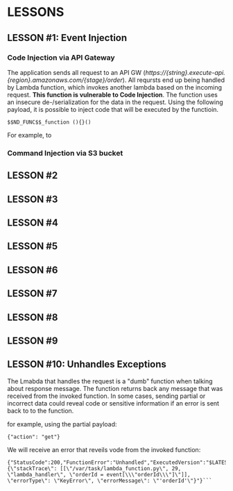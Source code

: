 # LESSONS

## LESSON #1: Event Injection

### Code Injection via API Gateway
The application sends all request to an API GW (*https://{string}.execute-api.{region}.amazonaws.com/{stage}/order*). 
All reqursts end up being handled by Lambda function, which invokes another lambda based on the incoming request.
**This function is vulnerable to Code Injection**. The function uses an insecure de-/serialization for the data in the request.
Using the following payload, it is possible to inject code that will be executed by the functioin.
```
$$ND_FUNC$$_function (){}()
```
For example, to 


### Command Injection via S3 bucket

## LESSON #2

## LESSON #3

## LESSON #4

## LESSON #5

## LESSON #6

## LESSON #7

## LESSON #8

## LESSON #9

## LESSON #10: Unhandles Exceptions
The Lmabda that handles the request is a "dumb" function when talking about response message. The function returns back any message that was received from the invoked function. In some cases, sending partial or incorrect data could reveal code or sensitive information if an error is sent back to to the function.

for example, using the partial payload:
```
{"action": "get"}

```
We will receive an error that reveils vode from the invoked function:
```
{"StatusCode":200,"FunctionError":"Unhandled","ExecutedVersion":"$LATEST","Payload":"{\"stackTrace\": [[\"/var/task/lambda_function.py\", 29, \"lambda_handler\", \"orderId = event[\\\"orderId\\\"]\"]], \"errorType\": \"KeyError\", \"errorMessage\": \"'orderId'\"}"}```
